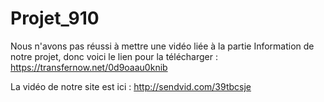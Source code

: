 # Projet_910

Nous n'avons pas réussi à mettre une vidéo liée à la partie Information de notre projet, donc voici le lien pour la télécharger : https://transfernow.net/0d9oaau0knib

La vidéo de notre site est ici : http://sendvid.com/39tbcsje


